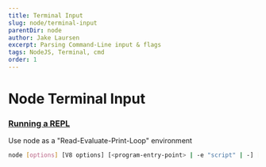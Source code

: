 ```yaml
---
title: Terminal Input
slug: node/terminal-input
parentDir: node
author: Jake Laursen
excerpt: Parsing Command-Line input & flags
tags: NodeJS, Terminal, cmd
order: 1
---
```


# Node Terminal Input
### [Running a REPL](/node/terminal-input/repl)
Use node as a "Read-Evaluate-Print-Loop" environment
```bash  
node [options] [V8 options] [<program-entry-point> | -e "script" | -] [--] [arguments]  
```
